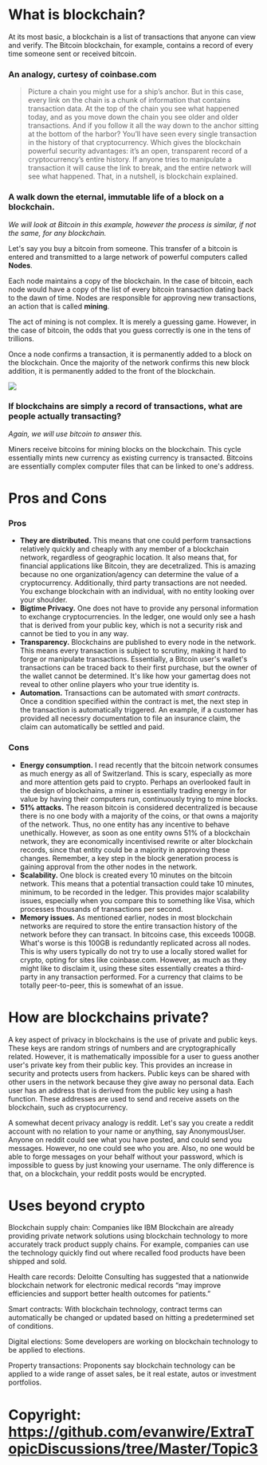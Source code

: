 # What is blockchain?

At its most basic, a blockchain is a list of transactions that anyone can view and verify. The Bitcoin blockchain, for example, contains a record of every time someone sent or received bitcoin.

### An analogy, curtesy of coinbase.com
> Picture a chain you might use for a ship’s anchor. But in this case, every link on the chain is a chunk of information that contains transaction data. At the top of the chain you see what happened today, and as you move down the chain you see older and older transactions. And if you follow it all the way down to the anchor sitting at the bottom of the harbor? You’ll have seen every single transaction in the history of that cryptocurrency. Which gives the blockchain powerful security advantages: it’s an open, transparent record of a cryptocurrency’s entire history. If anyone tries to manipulate a transaction it will cause the link to break, and the entire network will see what happened. That, in a nutshell, is blockchain explained.

### A walk down the eternal, immutable life of a block on a blockchain.
*We will look at Bitcoin in this example, however the process is similar, if not the same, for any blockchain.*

Let's say you buy a bitcoin from someone. This transfer of a bitcoin is entered and transmitted to a large network of powerful computers called **Nodes**.

Each node maintains a copy of the blockchain. In the case of bitcoin, each node would have a copy of the list of every bitcoin transaction dating back to the dawn of time. Nodes are responsible for approving new transactions, an action that is called **mining**.

The act of mining is not complex. It is merely a guessing game. However, in the case of bitcoin, the odds that you guess correctly is one in the tens of trillions.

Once a node confirms a transaction, it is permanently added to a block on the blockchain. Once the majority of the network confirms this new block addition, it is permanently added to the front of the blockchain.

![](img1.png)

### If blockchains are simply a record of transactions, what are people actually transacting?
*Again, we will use bitcoin to answer this.*

Miners receive bitcoins for mining blocks on the blockchain. This cycle essentially mints new currency as existing currency is transacted. Bitcoins are essentially complex computer files that can be linked to one's address.

# Pros and Cons

### Pros
* **They are distributed.** This means that one could perform transactions relatively quickly and cheaply with any member of a blockchain network, regardless of geographic location. It also means that, for financial applications like Bitcoin, they are decetralized. This is amazing because no one organization/agency can determine the value of a cryptocurrency. Additionally, third party transactions are not needed. You exchange blockchain with an individual, with no entity looking over your shoulder.
* **Bigtime Privacy.** One does not have to provide any personal information to exchange cryptocurrencies. In the ledger, one would only see a hash that is derived from your public key, which is not a security risk and cannot be tied to you in any way.
* **Transparency.** Blockchains are published to every node in the network. This means every transaction is subject to scrutiny, making it hard to forge or manipulate transactions. Essentially, a Bitcoin user's wallet's transactions can be traced back to their first purchase, but the owner of the wallet cannot be determined. It's like how your gamertag does not reveal to other online players who your true identity is.
* **Automation.** Transactions can be automated with *smart contracts*. Once a condition specified within the contract is met, the next step in the transaction is automatically triggered. An example, if a customer has provided all necessry documentation to file an insurance claim, the claim can automatically be settled and paid.

### Cons
* **Energy consumption.** I read recently that the bitcoin network consumes as much energy as all of Switzerland. This is scary, especially as more and more attention gets paid to crypto. Perhaps an overlooked fault in the design of blockchains, a miner is essentially trading energy in for value by having their computers run, continuously trying to mine blocks.
* **51% attacks.** The reason bitcoin is considered decentralized is because there is no one body with a majority of the coins, or that owns a majority of the network. Thus, no one entity has any incentive to behave unethically. However, as soon as one entity owns 51% of a blockchain network, they are economically incentivised rewrite or alter blockchain records, since that entity could be a majority in approving these changes. Remember, a key step in the block generation process is gaining approval from the other nodes in the network.
* **Scalability.** One block is created every 10 minutes on the bitcoin network. This means that a potential transaction could take 10 minutes, minimum, to be recorded in the ledger. This provides major scalability issues, especially when you compare this to something like Visa, which processes thousands of transactions per second.
* **Memory issues.** As mentioned earlier, nodes in most blockchain networks are required to store the entire transaction history of the network before they can transact. In bitcoins case, this exceeds 100GB. What's worse is this 100GB is redundantly replicated across all nodes. This is why users typically do not try to use a locally stored wallet for crypto, opting for sites like coinbase.com. However, as much as they might like to disclaim it, using these sites essentially creates a third-party in any transaction performed. For a currency that claims to be totally peer-to-peer, this is somewhat of an issue.

# How are blockchains private?
A key aspect of privacy in blockchains is the use of private and public keys. These keys are random strings of numbers and are cryptographically related. However, it is mathematically impossible for a user to guess another user's private key from their public key. This provides an increase in security and protects users from hackers. Public keys can be shared with other users in the network because they give away no personal data. Each user has an address that is derived from the public key using a hash function. These addresses are used to send and receive assets on the blockchain, such as cryptocurrency.

A somewhat decent privacy analogy is reddit. Let's say you create a reddit account with no relation to your name or anything, say AnonymousUser. Anyone on reddit could see what you have posted, and could send you messages. However, no one could see who you are. Also, no one would be able to forge messages on your behalf without your password, which is impossible to guess by just knowing your username. The only difference is that, on a blockchain, your reddit posts would be encrypted.

# Uses beyond crypto

Blockchain supply chain: Companies like IBM Blockchain are already providing private network solutions using blockchain technology to more accurately track product supply chains. For example, companies can use the technology quickly find out where recalled food products have been shipped and sold.

Health care records: Deloitte Consulting has suggested that a nationwide blockchain network for electronic medical records “may improve efficiencies and support better health outcomes for patients.”

Smart contracts: With blockchain technology, contract terms can automatically be changed or updated based on hitting a predetermined set of conditions.

Digital elections: Some developers are working on blockchain technology to be applied to elections.

Property transactions: Proponents say blockchain technology can be applied to a wide range of asset sales, be it real estate, autos or investment portfolios.

# Copyright: https://github.com/evanwire/ExtraTopicDiscussions/tree/Master/Topic3

